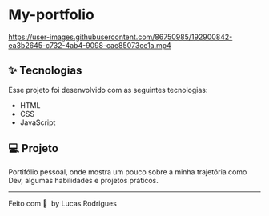 # My-portfolio



<p align="center">



<p align="center">

  https://user-images.githubusercontent.com/86750985/192900842-ea3b2645-c732-4ab4-9098-cae85073ce1a.mp4
</p>

## ✨ Tecnologias


Esse projeto foi desenvolvido com as seguintes tecnologias:

- HTML
- CSS 
- JavaScript

## 💻 Projeto 

 Portifólio pessoal, onde mostra um pouco sobre a minha trajetória como Dev, algumas habilidades e projetos práticos. 



---

Feito com 💜 &nbsp;by Lucas Rodrigues
